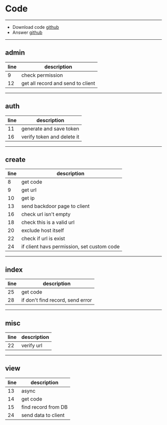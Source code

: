 # Code

---

* Download code [github](https://github.com/simba-is-god-of-the-web/url-shortener-start/archive/pre-release.zip)
* Answer [github](https://github.com/simba-fs/url-shortener)

---

## admin

| line | description                       |
| ---- | --------------------------------- |
| 9    | check permission                  |
| 12   | get all record and send to client | 

---

## auth

| line | description                |
| ---- | -------------------------- |
| 11   | generate and save token    |
| 16   | verify token and delete it | 

---

## create

| line | description                                 |
| ---- | ------------------------------------------- |
| 8    | get code                                    |
| 9    | get url                                     |
| 10   | get ip                                      |
| 13   | send backdoor page to client                |
| 16   | check url isn't empty                       |
| 18   | check this is a valid url                   |
| 20   | exclude host itself                         |
| 22   | check if url is exist                       |
| 24   | if client havs permission, set custom  code |

---

## index

| line | description                      |
| ---- | -------------------------------- |
| 25   | get code                         |
| 28   | if don't find record, send error |

---

## misc

| line | description |
| ---- | ----------- |
| 22   | verify url  | 

---

## view

| line | description         |
| ---- | ------------------- |
| 13   | async               |
| 14   | get code            |
| 15   | find record from DB |
| 24   | send data to client | 